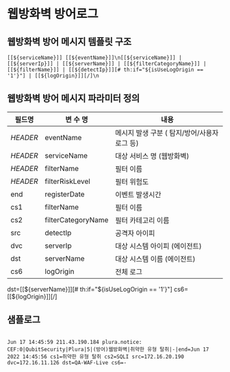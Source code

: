 # 웹방화벽 방어로그

## 웹방화벽 방어 메시지 템플릿 구조
```
[[${serviceName}]] [[${eventName}]]\n[[${serviceName}]] | [[${serverIp}]] | [[${serverName}]] | [[${filterCategoryName}]] | [[${filterName}]] | [[${detectIp}]][# th:if="${isUseLogOrigin == '1'}"] | [[${logOrigin}]][/]\n
```

## 웹방화벽 방어 메시지 파라미터 정의
|필드명| 변 수 명                       |  내용                                   |
|-----|----------------------------|----------------------------------------|
|_HEADER_ |eventName                   | 메시지 발생 구분 ( 탐지/방어/사용자로그 등)|
|_HEADER_ |serviceName                 | 대상 서비스 명 (웹방화벽)|
|_HEADER_ |filterName                  | 필터 이름|
|_HEADER_ |filterRiskLevel             | 필터 위험도|
|end|registerDate                | 이벤트 발생시간|
|cs1|filterName                  | 필터 이름|
|cs2|filterCategoryName          | 필터 카테고리 이름     |
|src|detectIp                    | 공격자 아이피|
|dvc|serverIp                    | 대상 시스템 아이피 (에이전트)|
|dst|serverName                  | 대상 시스템 이름 (에이전트)|
|cs6|logOrigin                   | 전체 로그            |

dst=[[${serverName}]][# th:if="${isUseLogOrigin == '1'}"] cs6=[[${logOrigin}]][/]


## 샘플로그
```

Jun 17 14:45:59 211.43.190.184 plura.notice: CEF:0|QubitSecurity|Plura|5|(방어)웹방화벽|취약한 유형 탈취|-|end=Jun 17 2022 14:45:56 cs1=취약한 유형 탈취 cs2=SQLI src=172.16.20.190 dvc=172.16.11.126 dst=QA-WAF-Live cs6=-


```
